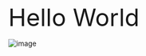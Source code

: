 <font size="72">  
    Hello World 
</font>  

![image](https://github.com/hugbot1/tripper-firmware-/assets/132775034/324daccc-4a40-4bd2-9e86-9f5cb777cc34)
